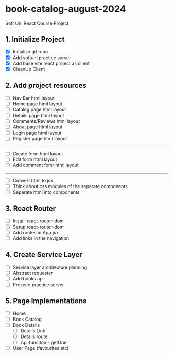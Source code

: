 # book-catalog-august-2024
Soft Uni React Course Project

## 1. Initialize Project
- [X] Initialize git repo
- [X] Add softuni practice server
- [x] Add base vite react project as client
- [X] CleanUp Client

## 2. Add project resources
- [ ] Nav Bar html layout
- [ ] Home page html layout
- [ ] Catalog page html layout
- [ ] Details page html layout
- [ ] Comments/Reviews html layout
- [ ] About page html layout
- [ ] Login page html layout
- [ ] Register page html layout
---
- [ ] Create form html layout
- [ ] Edit form html layout
- [ ] Add comment fomr html layout
---
- [ ] Convert html to jsx
- [ ] Think about css modules of the separate components
- [ ] Separate html into components

## 3. React Router
- [ ] Install react-router-dom
- [ ] Setup react-router-dom
- [ ] Add routes in App.jsx
- [ ] Add links in the navigation

## 4. Create Service Layer
- [ ] Service layer architecture planning
- [ ] Abstract requester
- [ ] Add books api
- [ ] Preseed practice server

## 5. Page Implementations
- [ ] Home
- [ ] Book Catalog
- [ ] Book Details
  - [ ] Details Link
  - [ ] Details route
  - [ ] Api funciton - getOne
- [ ] User Page (favourites etc)